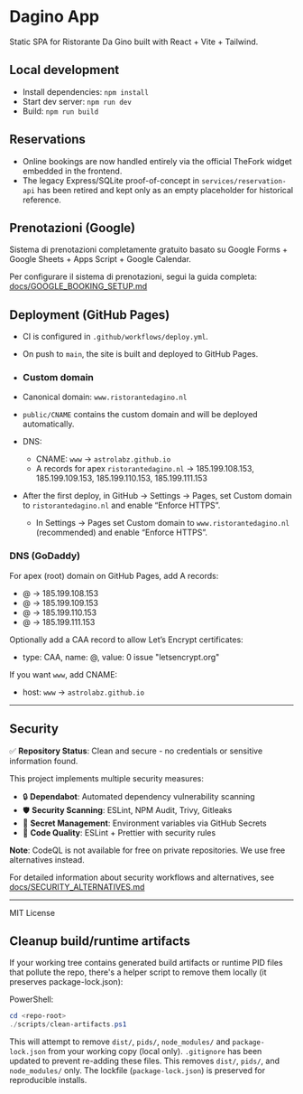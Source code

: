 # Dagino App

Static SPA for Ristorante Da Gino built with React + Vite + Tailwind.

## Local development

- Install dependencies: `npm install`
- Start dev server: `npm run dev`
- Build: `npm run build`

## Reservations

- Online bookings are now handled entirely via the official TheFork widget embedded in the frontend.
- The legacy Express/SQLite proof-of-concept in `services/reservation-api` has been retired and kept only as an empty placeholder for historical reference.

## Prenotazioni (Google)

Sistema di prenotazioni completamente gratuito basato su Google Forms + Google Sheets + Apps Script + Google Calendar.

Per configurare il sistema di prenotazioni, segui la guida completa: [docs/GOOGLE_BOOKING_SETUP.md](docs/GOOGLE_BOOKING_SETUP.md)

## Deployment (GitHub Pages)

- CI is configured in `.github/workflows/deploy.yml`.
- On push to `main`, the site is built and deployed to GitHub Pages.

- ### Custom domain
- Canonical domain: `www.ristorantedagino.nl`
- `public/CNAME` contains the custom domain and will be deployed automatically.
- DNS:
  - CNAME: `www` -> `astrolabz.github.io`
  - A records for apex `ristorantedagino.nl` -> 185.199.108.153, 185.199.109.153, 185.199.110.153, 185.199.111.153
- After the first deploy, in GitHub → Settings → Pages, set Custom domain to `ristorantedagino.nl` and enable “Enforce HTTPS”.
  - In Settings → Pages set Custom domain to `www.ristorantedagino.nl` (recommended) and enable “Enforce HTTPS”.

### DNS (GoDaddy)

For apex (root) domain on GitHub Pages, add A records:

- @ → 185.199.108.153
- @ → 185.199.109.153
- @ → 185.199.110.153
- @ → 185.199.111.153

Optionally add a CAA record to allow Let’s Encrypt certificates:

- type: CAA, name: @, value: 0 issue "letsencrypt.org"

If you want `www`, add CNAME:

- host: `www` → `astrolabz.github.io`

---

## Security

✅ **Repository Status**: Clean and secure - no credentials or sensitive information found.

This project implements multiple security measures:

- 🔒 **Dependabot**: Automated dependency vulnerability scanning
- 🛡️ **Security Scanning**: ESLint, NPM Audit, Trivy, Gitleaks
- 🔐 **Secret Management**: Environment variables via GitHub Secrets
- 📝 **Code Quality**: ESLint + Prettier with security rules

**Note**: CodeQL is not available for free on private repositories. We use free alternatives instead.

For detailed information about security workflows and alternatives, see [docs/SECURITY_ALTERNATIVES.md](docs/SECURITY_ALTERNATIVES.md)

---

MIT License

## Cleanup build/runtime artifacts

If your working tree contains generated build artifacts or runtime PID files that pollute the repo, there's a helper script to remove them locally (it preserves package-lock.json):

PowerShell:

```powershell
cd <repo-root>
./scripts/clean-artifacts.ps1
```

This will attempt to remove `dist/`, `pids/`, `node_modules/` and `package-lock.json` from your working copy (local only). `.gitignore` has been updated to prevent re-adding these files.
This removes `dist/`, `pids/`, and `node_modules/` only. The lockfile (`package-lock.json`) is preserved for reproducible installs.
